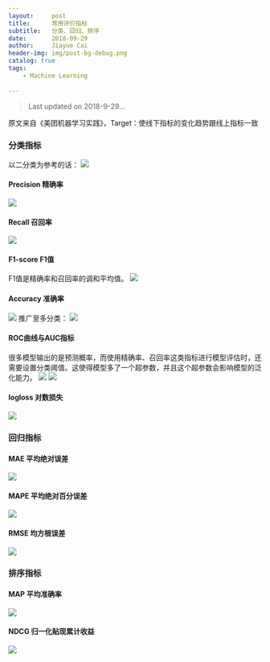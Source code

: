 ```yaml
---
layout:     post
title:      常用评价指标
subtitle:   分类、回归、排序
date:       2018-09-29
author:     Jiayue Cai
header-img: img/post-bg-debug.png
catalog: true
tags:
    - Machine Learning
    
---
```



> Last updated on 2018-9-29... 

原文来自《美团机器学习实践》，Target：使线下指标的变化趋势跟线上指标一致

### 分类指标

以二分类为参考的话：
![](/img/post/20180929/1.png)

#### Precision 精确率

![](/img/post/20180929/2.png)

#### Recall 召回率

![](/img/post/20180929/3.png)

#### F1-score F1值

F1值是精确率和召回率的调和平均值。
![](/img/post/20180929/4.png)

#### Accuracy 准确率

![](/img/post/20180929/5.png)
推广至多分类：
![](/img/post/20180929/6.png)

#### ROC曲线与AUC指标

很多模型输出的是预测概率，而使用精确率、召回率这类指标进行模型评估时，还需要设置分类阈值。这使得模型多了一个超参数，并且这个超参数会影响模型的泛化能力。
![](/img/post/20180929/7.png)
![](/img/post/20180929/8.png)

#### logloss 对数损失

![](/img/post/20180929/9.png)

### 回归指标

#### MAE 平均绝对误差

![](/img/post/20180929/10.png)

#### MAPE 平均绝对百分误差

![](/img/post/20180929/11.png)

#### RMSE 均方根误差

![](/img/post/20180929/12.png)

### 排序指标

#### MAP 平均准确率

![](/img/post/20180929/13.png)

#### NDCG 归一化贴现累计收益

![](/img/post/20180929/14.png)

